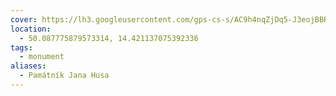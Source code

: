 ```yaml
---
cover: https://lh3.googleusercontent.com/gps-cs-s/AC9h4nqZjDq5-J3eojBBRJRjNrsozBrXoCBT35vea8ucqpO2oUaVO4qULiVm2fIWx8VQW4C4OwHgSRfMq2frKfIM0S9WKjugoWT35_xRQOXpoXxqSK4qhpEmGP97POuZl-eCd46KwqdzKQ=w408-h306-k-no
location:
  - 50.087775879573314, 14.421137075392336
tags:
  - monument
aliases:
  - Památník Jana Husa
---
```

